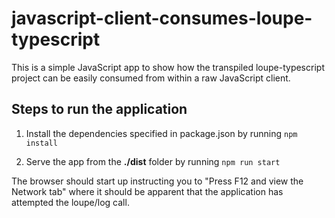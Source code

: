 # javascript-client-consumes-loupe-typescript

This is a simple JavaScript app to show how the transpiled loupe-typescript project can be easily consumed from within a raw JavaScript client.

## Steps to run the application

1) Install the dependencies specified in package.json by running <code>npm install</code>

2) Serve the app from the **./dist** folder by running <code>npm run start</code>

The browser should start up instructing you to "Press F12 and view the Network tab" where it should be apparent that the application has attempted the loupe/log call.   